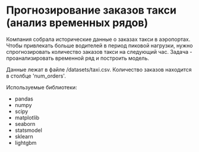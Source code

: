 # Прогнозирование заказов такси (анализ временных рядов)

Компания собрала исторические данные о заказах такси в аэропортах. Чтобы привлекать больше водителей в период пиковой нагрузки, нужно спрогнозировать количество заказов такси на следующий час.
Задача - проанализировать временной ряд и построить модель.

Данные лежат в файле /datasets/taxi.csv.
Количество заказов находится в столбце 'num_orders'.

Используемые библиотеки:
- pandas
- numpy
- scipy
- matplotlib
- seaborn
- statsmodel
- sklearn
- lightgbm
